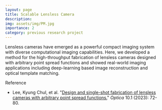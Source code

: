 ```yaml
---
layout: page
title: Scalable Lensless Camera
description: 
img: assets/img/PM.jpg
importance: 2
category: previous research project
---
```


Lensless cameras have emerged as a powerful compact imaging system with diverse computational imaging capabilities. Here, we developed a method for the high-throughput fabrication of lensless cameras designed with arbitrary point spread functions and showed real-world imaging applications including deep-learning based image reconstruction and optical template matching.

Reference

* Lee, Kyung Chul, et al. "[Design and single-shot fabrication of lensless cameras with arbitrary point spread functions.](https://opg.optica.org/optica/fulltext.cfm?uri=optica-10-1-72&id=525050)" *Optica* 10.1 (2023): 72-80.


